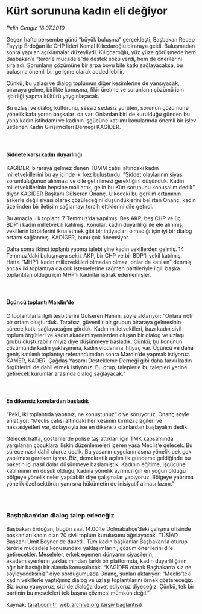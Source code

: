 # Kürt sorununa kadın eli değiyor

*Pelin Cengiz 18.07.2010*

<div class="yazi"><p>Geçen hafta perşembe günü “büyük buluşma” gerçekleşti, Başbakan Recep Tayyip Erdoğan ile CHP lideri Kemal Kılıçdaroğlu biraraya geldi. Buluşmadan sonra yapılan açıklamalar düzeyliydi. Kılıçdaroğlu, yüz yüze görüşmede hem Başbakan’a “terörle mücadele”de destek sözü verdi, hem de önerilerini sıraladı. Sorunların çözümüne bir arpa boyu bile katkı sağlayacaksa, bu buluşma önemli bir gelişme olarak addedilebilir.</p>
<p>Çünkü, bu uzlaşı ve dialog toplumun diğer kesimlerine de yansıyacak, biraraya gelme, birlikte konuşma, fikir üretme ve sorunların çözümü için işbirliği yapma kültürü yaygınlaşacak.</p>
<p>Bu uzlaşı ve dialog kültürünü, sessiz sedasız yürüten, sorunun çözümüne yönelik kafa yoran başkaları da var. Onlardan biri de kurulduğu günden bu yana kadın istihdamı ve kadının işgücüne katılımı konularında önemli bir işlev üstlenen Kadın Girişimcileri Derneği KAGİDER.</p>
<h4> </h4>
<h4>Şiddete karşı kadın duyarlılığı</h4>
<p>KAGİDER, biraraya gelmez denen TBMM çatısı altındaki kadın milletvekillerini bu ay içinde iki kez buluşturdu. “Şiddet olaylarının siyasi sorumluluğunun alınması ve dile getirilmesi gerektiğini düşündük. Kadın milletvekillerinin hepsine mail attık, gelin bu Kürt sorununu konuşalım dedik” diyor KAGİDER Başkanı Gülseren Onanç. Ülkedeki bu gerilim ortamının askerle değil siyasi olarak çözüleceğini düşündüklerini belirten Onanç, kadın üzerinden bir iletişim sağlamayı tercih ettiklerini dile getirdi.</p>
<p>Bu amaçla, ilk toplantı 7 Temmuz’da yapılmış. Beş AKP, beş CHP ve üç BDP’li kadın milletvekili katılmış. Konular, kadın duyarlılığı ile ele alınmış, vekillerin birbirlerini ikna etmek gibi bir ihtiyaçları olmadığı için iyi bir dialog ortamı sağlanmış. KADİGER, bunu çok önemsiyor.</p>
<p>Daha sonra ikinci toplantı yapma talebi yine kadın vekillerden gelmiş. 14 Temmuz’daki buluşmaya sekiz AKP, bir CHP ve bir BDP’li vekil katılmış. Hatta “MHP’li kadın milletvekilleri olmadan olmaz, onlar da katılsın” denmiş ancak iki toplantıya da çok istemelerine rağmen partileriyle ilgili başka toplantıları olduğu için MHP’li kadınlar iştirak edememişler.</p>
<h4> </h4>
<h4>Üçüncü toplantı Mardin’de</h4>
<p>O toplantılarla ilgili tesbitlerini Gülseren Hanım, şöyle aktarıyor: “Onlara nötr bir ortam oluşturduk. Tarafsız, güvenilir bir grubun biraraya gelmesinin sürece katkı sağlayacağını gördük. Kadın milletvekilleri, bazı kadın sivil toplum örgütleri ve kadın akademisyenlerden oluşan bir dialog ve uzlaşı grubu oluşturabilir miyiz diye düşünmeye başladık. Çünkü, bu konunun çözümünde kadın yaklaşımına, kadın vicdanına ihtiyaç var. Üçüncü ve daha geniş katılımlı toplantıyı referandumdan sonra Mardin’de yapmak istiyoruz. KAMER, KADER, Çağdaş Yaşamı Destekleme Derneği gibi daha farklı kadın örgütlerini de dahil etmek istiyoruz. Bu grup, taleplerle bu talepleri yerine getirecek kurumlar arasında dialog sağlayacak.”</p>
<h4> </h4>
<h4>En dikensiz konulardan başladık</h4>
<p>“Peki, iki toplantıda yaptınız, ne konuştunuz” diye soruyoruz, Onanç söyle anlatıyor: “Meclis çatısı altındaki her kesimin kırmızı çizgileri ve hassasiyetleri var, dolayısıyla işe en dikensiz olanlardan başlayalım dedik.</p>
<p>Gelecek hafta, gösterilerde polise taş attıkları için TMK kapsamında yargılanan çocuklara ilişkin düzenlemeleri içeren yasa Meclis’e gelecek. Bu sürece nasıl dahil oluruz dedik. Bu yasanın uygulanmasına yönelik pek çok yapılması gereken iş var. Biz, demokratik açılım ilk gündeme geldiğinde bu paketin içi nasıl dolar düşünmeye başlamıştık. Kadının eğitime, işgücüne katılımının en düşük olduğu, kadına yönelik ayrımcılığın en yoğun olduğu bölgeye yönelik neler yapılabilir diye çalışmalar yapıyoruz. Bölgeye yatırıma yönelik özel sektörün yanı sıra hükümetin de inisiyatif alması lazım.”</p>
<h3> </h3>
<h3>Başbakan’dan dialog talep edeceğiz</h3>
<p>Başbakan Erdoğan, bugün saat 14.00’te Dolmabahçe’deki çalışma ofisinde başkanları kadın olan 70 sivil toplum kuruluşunu ağırlayacak. TÜSİAD Başkanı Ümit Boyner de davetli. Tüm kadın başkanlar Başbakan’la oturup terörle mücadele konusundaki yaklaşımlarını, çözüm önerilerini dile getirecekler. Meseleler, erkek egemen dünyanın siyasilerin, akademisyenlerin yaklaşımından farklı bir platformda, kadın duyarlılığının ağır bir bastığı bir alanda konuşulacak. “KAGİDER olarak Başbakan’a siz ne söyleyeceksiniz” diye sorduğumuzda Onanç, şunları aktarıyor: “Meclis’teki kadın vekillerle yaptığımız dialog ve uzlaşı toplantılarını örnek göstereceğiz. Biz bunu yapıyoruz, sizi de dialoğa davet ediyoruz diyeceğiz. Çünkü, tek bir partinin bu meseleleri tek başına çözmesi mümkün değil.”</p></div>

Kaynak: [taraf.com.tr](http://www.taraf.com.tr:80/pelin-cengiz/makale-kurt-sorununa-kadin-eli-degiyor.htm), [web.archive.org (arşiv bağlantısı)](http://web.archive.org/web/20100828135338/http://www.taraf.com.tr:80/pelin-cengiz/makale-kurt-sorununa-kadin-eli-degiyor.htm)
